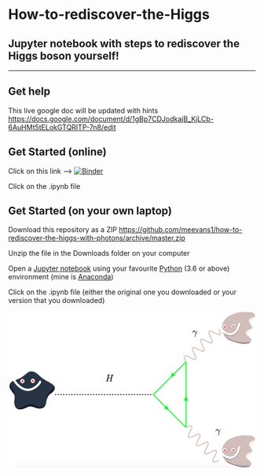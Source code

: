 # How-to-rediscover-the-Higgs 
## Jupyter notebook with steps to rediscover the Higgs boson yourself!
------

## Get help

This live google doc will be updated with hints https://docs.google.com/document/d/1gBp7CDJodkajB_KjLCb-6AuHMt5tELokGTQRITP-7n8/edit

## Get Started (online)
Click on this link --> [![Binder](https://mybinder.org/badge_logo.svg)](https://mybinder.org/v2/gh/meevans1/how-to-rediscover-the-higgs-with-photons/master)

Click on the .ipynb file

## Get Started (on your own laptop)
Download this repository as a ZIP https://github.com/meevans1/how-to-rediscover-the-higgs-with-photons/archive/master.zip

Unzip the file in the Downloads folder on your computer

Open a [Jupyter notebook](https://jupyter.org) using your favourite [Python](https://www.python.org) (3.6 or above) environment (mine is [Anaconda](https://www.anaconda.com/distribution/))

Click on the .ipynb file (either the original one you downloaded or your version that you downloaded)

![Hyy Feynman diagram](Hyy_feynman.png)
